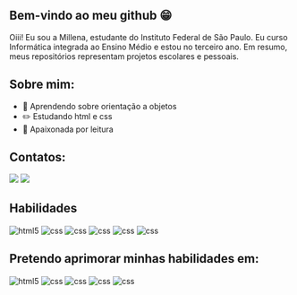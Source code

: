 ## Bem-vindo ao meu github 😁
Oiii! Eu sou a Millena, estudante do Instituto Federal de São Paulo. Eu curso Informática integrada ao Ensino Médio e estou no terceiro ano. Em resumo, meus repositórios representam projetos escolares e pessoais. 

## Sobre mim: 
- 📖 Aprendendo sobre orientação a objetos
- ✏️ Estudando html e css
- 📘 Apaixonada por leitura
  
## Contatos:

<div> 
  <a href = "mailto:millenacupolillo@gmail.com"><img src="https://img.shields.io/badge/Gmail-D14836?style=for-the-badge&logo=gmail&logoColor=white" target="_blank"></a>
  <a href="https://www.linkedin.com/in/millena-cupolillo" target="_blank"><img src="https://img.shields.io/badge/-LinkedIn-%230077B5?style=for-the-badge&logo=linkedin&logoColor=white" target="_blank"></a> 
  
## Habilidades
<div style="display: inline_block">
  <img align="center" alt="html5" src="https://img.shields.io/badge/Java-ED8B00?style=for-the-badge&logo=openjdk&logoColor=white" />
   <img align="center" alt="css" src="https://img.shields.io/badge/C-00599C?style=for-the-badge&logo=c&logoColor=white" />
     <img align="center" alt="css" src="https://img.shields.io/badge/MySQL-005C84?style=for-the-badge&logo=mysql&logoColor=white" />
      <img align="center" alt="css" src="https://img.shields.io/badge/Microsoft_Excel-217346?style=for-the-badge&logo=microsoft-excel&logoColor=white" />
       <img align="center" alt="css" src="https://img.shields.io/badge/Microsoft_PowerPoint-B7472A?style=for-the-badge&logo=microsoft-powerpoint&logoColor=white" />
        <img align="center" alt="css" src="https://img.shields.io/badge/Canva-%2300C4CC.svg?&style=for-the-badge&logo=Canva&logoColor=white" />

## Pretendo aprimorar minhas habilidades em: 
<div style="display: inline_block">
  <img align="center" alt="html5" src="https://img.shields.io/badge/HTML5-E34F26?style=for-the-badge&logo=html5&logoColor=white" />
   <img align="center" alt="css" src="https://img.shields.io/badge/CSS3-1572B6?style=for-the-badge&logo=css3&logoColor=white" />
    <img align="center" alt="css" src="https://img.shields.io/badge/JavaScript-323330?style=for-the-badge&logo=javascript&logoColor=F7DF1E" />
       <img align="center" alt="css" src="https://img.shields.io/badge/Node.js-43853D?style=for-the-badge&logo=node.js&logoColor=white" />
    <img align="center" alt="css" src="https://img.shields.io/badge/Python-14354C?style=for-the-badge&logo=python&logoColor=white" />


